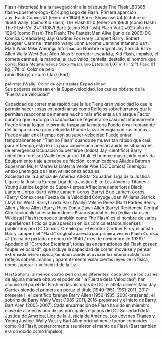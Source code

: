 Flash (historieta)
Ir a la navegaciónIr a la búsqueda
The Flash
L80385-flash-superhero-logo-1544.png
Logo de Flash.
Primera aparición	
Jay:
Flash Comics #1 (enero de 1940)
Barry:
Showcase #4 (octubre de 1956)
Wally: (como Kid Flash)
The Flash #110 (enero de 1960)
(como Flash)
The Flash Vol.2 #1 (1987)
Bart: (como Kid flash) Flash Vol.2 #92 (julio de 1994)
(como Flash) The Flash: The Fastest Man Alive (junio de 2006)
DC Comics
Creador(es)	Jay:
Gardner Fox
Harry Lampert
Barry:
Robert Kanigher
Carmine Infantino
Wally:
John Broome
Carmine Infantino
Bart:
Mark Waid
Mike Wieringo
Información
Nombre original	
Jay Garrick
Barry Allen
Wally West
Bart Allen
Alias	El corredor escarlata, Kid Flash, impulso, el cometa carmesí, la mancha, el rayo veloz, centella, destello, el hombre que corre.
Raza	Metahumanos
Sexo	Masculino
Estatura	1,87 m (6 ′ 2 ″)
Peso	81 kg (178 lb)
Color de pelo	
rubio (Barry) oscuro (Jay) (Bart)

pelirrojo (Wally)
Color de ojos	azules
Especialidad	
Sus poderes se basan en la Súper-velocidad, los cuales obtiene de la "Fuerza de velocidad"

Capacidad de correr más rápido que la luz
Tiene gran velocidad lo que le permite hacer cosas extraordinarias como
Reflejos sobrehumanos que le permiten reaccionar de manera mucho más eficiente a un ataque
Factor curativo que le otorga la capacidad de regenerarse casi instantáneamente
Puede vibrar lo que le permite traspasar la materia
Puede crear remanente del tiempo con su gran velocidad
Puede lanzar energía con sus manos
Puede viajar en el tiempo con su super-velocidad
Puede entrar temporalmente en "Tiempo Flash" cuando se mueve tan rápido que casi para el tiempo, esto lo usa para conversar o pensar rápido en situaciones de emergencia
Ocupación	Superhéroe (todos)
Jay (científico)
Barry (científico forense) Wally (mecánico)
Título	El hombre más rápido con vida
Equipamiento	traje a prueba de fricción, comunicadores
Aliados	
Batman
Superman
Mujer Maravilla
Linterna Verde
Vibe (DC Comics)
Enemigos	Anexo:Enemigos de Flash
Afiliaciones actuales	
Sociedad de la Justicia de América
All-Star Squadron
Liga de la Justicia
Liga de la Justicia Europa
Liga de la Justicia Élite
Los Jóvenes Titanes
Young Justice
Legión de Super-Héroes
Afiliaciones anteriores	
Black Lantern Corps (Bart)
White Lantern Corps (Barry)
Blue Lantern Corps (Barry)
Conexiones	Fuerza de la Velocidad
Cónyuge	Joan Williams Garrick (Jay)
Iris West (Barry)
Linda Park (Wally)
Valerie Perez (Bart)
Padres	Henry Allen y Nora Allen (Barry)
Hijos	Don y Dawn Allen (Barry)
Residencia	Central City
Nacionalidad	estadounidense
Estatus actual	Activo
[editar datos en Wikidata]
Flash (conocido también como The Flash) es el nombre de varios superhéroes ficticios que aparecen en los cómics estadounidenses publicados por DC Comics. Creado por el escritor Gardner Fox y el artista Harry Lampert, el "Flash" original apareció por primera vez en Flash Comics #1 (fecha de portada de enero de 1940 / mes de noviembre de 1939).1​ Apodado el "Corredor Escarlata", todas las encarnaciones del Flash poseen "súper velocidad", que incluye la capacidad de correr, moverse y pensar extremadamente rápido, también puede atravesar la materia sólida, usar reflejos sobrehumanos y aparentemente violar ciertas leyes de la física, como superar la velocidad de la luz.

Hasta ahora, al menos cuatro personajes diferentes, cada uno de los cuales de alguna manera obtuvo el poder de "la Fuerza de la Velocidad", han asumido el papel del Flash en las historias de DC: el atleta universitario Jay Garrick siendo el primero en portar el título (1940-1951, 1961-2011, 2017-presente ), el científico forense Barry Allen (1956-1985, 2008-presente), el sobrino de Barry Wally West (1986-2011, 2016-presente) y el nieto de Barry Bart Allen (2006-2007). Cada encarnación de Flash ha sido un miembro clave de al menos uno de los principales equipos de DC: Sociedad de la Justicia de América, Liga de la Justicia de América, Los Jóvenes Titanes y Young Justice. Wally West y Bart Allen originalmente fueron conocidos como Kid Flash, posteriormente asumieron el manto de Flash (Bart también era conocido como Impulso).
